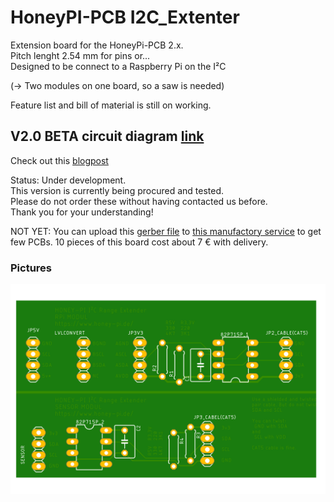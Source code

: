 # HoneyPI-PCB I2C_Extenter

Extension board for the HoneyPi-PCB 2.x.  
Pitch lenght 2.54 mm for pins or...  
Designed to be connect to a Raspberry Pi on the I²C

(-> Two modules on one board, so a saw is needed)

Feature list and bill of material is still on working.   

## V2.0 BETA circuit diagram [link](./HoneyPI_I2C_Extenter.pdf)
Check out this [blogpost](https://www.honey-pi.de/)

Status: Under development.  
This version is currently being procured and tested.  
Please do not order these without having contacted us before.  
Thank you for your understanding!  

NOT YET: You can upload this [gerber file](./HoneyPI_I2C_Extenter_2020-11-16.zip) to [this manufactory service](https://jlcpcb.com/quote) to get few PCBs. 10 pieces of this board cost about 7 € with delivery. 

### Pictures
![Board render picture](./Pictures/HoneyPI_I2C_Extenter.png)

